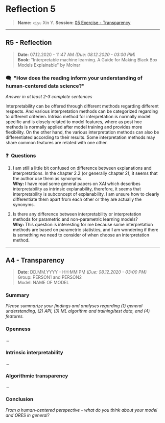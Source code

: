 # Reflection 5
> **Name:** `xiyu` Xin Y.
> **Session:** [05 Exercise - Transparency](https://github.com/FUB-HCC/hcds-winter-2020/wiki/05_exercise)   
----

## R5 - Reflection
> **Date:** 07.12.2020 - 11:47 AM *(Due: 08.12.2020 - 03:00 PM)*<br>
> **Book:** "Interpretable machine learning. A Guide for Making Black Box Models Explainable" by Molnar

### 🗨️&nbsp; "How does the reading inform your understanding of human-centered data science?"  
_Answer in at least 2-3 complete sentences_

Interpretability can be offered through different methods regarding different respects. And various interpretation methods can be categorized regarding to different criterien. 
Intrisic method for interpretation is normally model specific and is closely related to model features, where as post hoc methods is normally applied after model training and provides more flexibility. On the other hand, the various interpretation methods can also be differentiated according to their results. Some interpretation methods may share common features are related with one other. 

### ❓&nbsp; Questions
1. I am still a little bit confused on difference between explanations and interpretations. In the chapter 2.2 (or generally chapter 2), it seems that the author use them as synonyms. 
<br>**Why:** I have read some general papers on XAI which describes interpretability as intrinsic explanability, therefore, it seems that interpretability is subconcept of explanability. I am unsure how to clearly differentiate them apart from each other or they are actually the synonyms. 

1. Is there any difference between interpretability or interpretation methods for parametric and non-parametric learning models? <br>**Why:** This question is interesting for me because some interpretation methods are based on parametric statistics, and I am wondering if there is something we need to consider of when choose an interpretation method. 

***

## A4 - Transparency
> **Date:** DD.MM.YYYY - HH:MM PM *(Due: 08.12.2020 - 03:00 PM)*<br>
> Group: PERSON1 and PERSON2<br>
> Model: NAME OF MODEL<br>

### Summary 

_Please summarize your findings and analyses regarding (1) general understanding, (2) API, (3) ML algorithm and training/test data, and (4) features._

### Openness
...

### Intrinsic interpretability
...

### Algorithmic transparency
...

### Conclusion
_From a human-centered perspective - what do you think about your model and ORES in general?_
